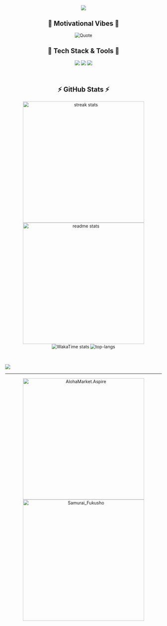 <h1 align="center">
  <img src="https://readme-typing-svg.herokuapp.com?font=Comfortaa&weight=600&size=30&center=true&duration=3800&pause=&color=1DF72D&width=435&lines=%22Hello%2C+World!%22%F0%9F%91%8B;I'm+Duy+Khiem" />
</h1>

<!-- Dynamic Quote Section -->
<h2 align="center">💬 Motivational Vibes 💬</h2>
<p align="center">
   <img src="https://quotes-github-readme.vercel.app/api?type=horizontal&theme=light" alt="Quote">
</p>

<!-- Tech Stack Section -->
<h2 align="center"> 🚀 Tech Stack & Tools 🧰</h2>
<p align="center">
  <img src="https://skillicons.dev/icons?i=dotnet,supabase,postgres,redis,kafka&theme=light" />
  <img src="https://skillicons.dev/icons?i=c,cpp,cs,java,go,vscode,visualstudio,ts,react,redux,tailwind&theme=light" />
  <img src="https://skillicons.dev/icons?i=azure,gcp,docker,githubactions,arch,ubuntu,git,arduino,unity&theme=light" />
</p> 
<br>

<!-- GitHub Stats and Streak Section -->
<h2 align="center">⚡ GitHub Stats ⚡</h2>
<div align="center">
  <img width=390 src="https://github-readme-streak-stats-salesp07.vercel.app/?user=the-khiem7&count_private=true&include_all_commits=true&theme=transparent&hide_border=true" alt="streak stats"/>
  <img width=390 src="https://thekhiem7-github-stats.vercel.app/api?username=the-khiem7&theme=transparent&hide_border=true&include_all_commits=true&count_private=true" alt="readme stats" />
</div>

<!-- 🗂️ Wakatime -->
<div align="center">
  <img src="https://github-readme-stats.vercel.app/api/wakatime?username=the_khiem7&hide=other,Image%20(svg),Microsoft%20Visual%20Studio%20Solution&custom_title=Coding%20Activity%20(Since%20mid-June%202025)&layout=compact&display_format=percent" alt="WakaTime stats"/>
  <img src="https://thekhiem7-github-stats.vercel.app/api/top-langs/?username=the-khiem7&theme=transparent&hide_border=true&include_all_commits=true&count_private=true&layout=compact" alt="top-langs"/>
</div>

<br>
<br>
<p align="left"> 
  <img src="https://komarev.com/ghpvc/?username=the-khiem7&color=0069b4" /> 
</p>

---
<div align="center">
    <a href="https://github.com/AlohaMarket/AlohaMarket.Aspire.git">
        <img width="390" src="https://thekhiem7-github-stats.vercel.app/api/pin/?username=the-khiem7&repo=AlohaMarket.Aspire" alt="AlohaMarket.Aspire" />
    </a>
    <a href="https://github.com/AnPhuoc2410/Samurai_Fukusho">
        <img width="390" src="https://thekhiem7-github-stats.vercel.app/api/pin/?username=AnPhuoc2410&repo=Samurai_Fukusho" alt="Samurai_Fukusho" />
    </a>
</div>

